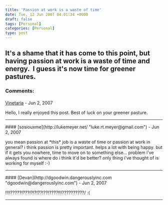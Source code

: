 ```yaml
---
title: 'Passion at work is a waste of time'
date: Tue, 12 Jun 2007 04:01:34 +0000
draft: false
tags: [Personal]
categories: [Personal]
type: post
---
```


It's a shame that it has come to this point, but having passion at work is a waste of time and energy.  I guess it's now time for greener pastures.
---
### Comments:
#### 
[Vinetaria](http://www.problematicprogrammer.com/ "vince@problematicprogrammer.com") - <time datetime="2007-06-12 08:44:48">Jun 2, 2007</time>

Hello, I really enjoyed this post. Best of luck on your greener pasture.
<hr />
#### 
[sosiouxme](http://lukemeyer.net/ "luke.rt.meyer@gmail.com") - <time datetime="2007-06-12 09:34:43">Jun 2, 2007</time>

you mean passion at \*this\* job is a waste of time or passion at work in general? i think passion is pretty important. helps a lot with being happy. but if it gets you nowhere, time to move on to something else... problem i've always found is where do i think it'd be better? only thing i've thought of is working for myself :-)
<hr />
#### 
[Devan](http://dgoodwin.dangerouslyinc.com "dgoodwin@dangerouslyinc.com") - <time datetime="2007-06-12 07:39:28">Jun 2, 2007</time>

!!!!?????!???!?!?!??!??!????!!!??????????/ :(
<hr />
